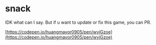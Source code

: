 # snack

IDK what can I say. But if u want to update or fix this game, you can PR.

[https://codepen.io/huangmayor0905/pen/wvjGzoe](https://codepen.io/huangmayor0905/pen/wvjGzoe)

